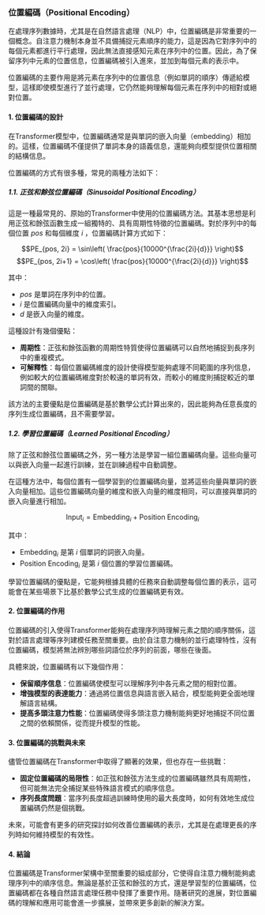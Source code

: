 ### 位置編碼（Positional Encoding）

在處理序列數據時，尤其是在自然語言處理（NLP）中，位置編碼是非常重要的一個概念。自注意力機制本身並不具備捕捉元素順序的能力，這是因為它對序列中的每個元素都進行平行處理，因此無法直接感知元素在序列中的位置。因此，為了保留序列中元素的位置信息，位置編碼被引入進來，並加到每個元素的表示中。

位置編碼的主要作用是將元素在序列中的位置信息（例如單詞的順序）傳遞給模型，這樣即使模型進行了並行處理，它仍然能夠理解每個元素在序列中的相對或絕對位置。

#### 1. 位置編碼的設計

在Transformer模型中，位置編碼通常是與單詞的嵌入向量（embedding）相加的。這樣，位置編碼不僅提供了單詞本身的語義信息，還能夠向模型提供位置相關的結構信息。

位置編碼的方式有很多種，常見的兩種方法如下：

##### 1.1. 正弦和餘弦位置編碼（Sinusoidal Positional Encoding）

這是一種最常見的、原始的Transformer中使用的位置編碼方法。其基本思想是利用正弦和餘弦函數生成一組獨特的、具有周期性特徵的位置編碼。對於序列中的每個位置  $pos$  和每個維度  $i$ ，位置編碼計算方式如下：

$$PE_{pos, 2i} = \sin\left( \frac{pos}{10000^{\frac{2i}{d}}} \right)$$
$$PE_{pos, 2i+1} = \cos\left( \frac{pos}{10000^{\frac{2i}{d}}} \right)$$

其中：
-  $pos$  是單詞在序列中的位置。
-  $i$  是位置編碼向量中的維度索引。
-  $d$  是嵌入向量的維度。

這種設計有幾個優點：
- **周期性**：正弦和餘弦函數的周期性特質使得位置編碼可以自然地捕捉到長序列中的重複模式。
- **可解釋性**：每個位置編碼維度的設計使得模型能夠處理不同範圍的序列信息，例如較大的位置編碼維度對於較遠的單詞有效，而較小的維度則捕捉較近的單詞間的關聯。

該方法的主要優點是位置編碼是基於數學公式計算出來的，因此能夠為任意長度的序列生成位置編碼，且不需要學習。

##### 1.2. 學習位置編碼（Learned Positional Encoding）

除了正弦和餘弦位置編碼之外，另一種方法是學習一組位置編碼向量。這些向量可以與嵌入向量一起進行訓練，並在訓練過程中自動調整。

在這種方法中，每個位置有一個學習到的位置編碼向量，並將這些向量與單詞的嵌入向量相加。這些位置編碼向量的維度和嵌入向量的維度相同，可以直接與單詞的嵌入向量進行相加。

$$\text{Input}_i = \text{Embedding}_i + \text{Position Encoding}_i$$

其中：
-  $\text{Embedding}_i$  是第  $i$  個單詞的詞嵌入向量。
-  $\text{Position Encoding}_i$  是第  $i$  個位置的學習位置編碼。

學習位置編碼的優點是，它能夠根據具體的任務來自動調整每個位置的表示，這可能會在某些場景下比基於數學公式生成的位置編碼更有效。

#### 2. 位置編碼的作用

位置編碼的引入使得Transformer能夠在處理序列時理解元素之間的順序關係，這對於語言處理等序列建模任務至關重要。由於自注意力機制的並行處理特性，沒有位置編碼，模型將無法辨別哪些詞語位於序列的前面，哪些在後面。

具體來說，位置編碼有以下幾個作用：
- **保留順序信息**：位置編碼使模型可以理解序列中各元素之間的相對位置。
- **增強模型的表達能力**：通過將位置信息與語言嵌入結合，模型能夠更全面地理解語言結構。
- **提高多頭注意力性能**：位置編碼使得多頭注意力機制能夠更好地捕捉不同位置之間的依賴關係，從而提升模型的性能。

#### 3. 位置編碼的挑戰與未來

儘管位置編碼在Transformer中取得了顯著的效果，但也存在一些挑戰：
- **固定位置編碼的局限性**：如正弦和餘弦方法生成的位置編碼雖然具有周期性，但可能無法完全捕捉某些特殊語言模式的順序信息。
- **序列長度問題**：當序列長度超過訓練時使用的最大長度時，如何有效地生成位置編碼仍然是個挑戰。

未來，可能會有更多的研究探討如何改善位置編碼的表示，尤其是在處理更長的序列時如何維持模型的有效性。

#### 4. 結論

位置編碼是Transformer架構中至關重要的組成部分，它使得自注意力機制能夠處理序列中的順序信息。無論是基於正弦和餘弦的方式，還是學習型的位置編碼，位置編碼都在各種自然語言處理任務中發揮了重要作用。隨著研究的進展，對位置編碼的理解和應用可能會進一步擴展，並帶來更多創新的解決方案。